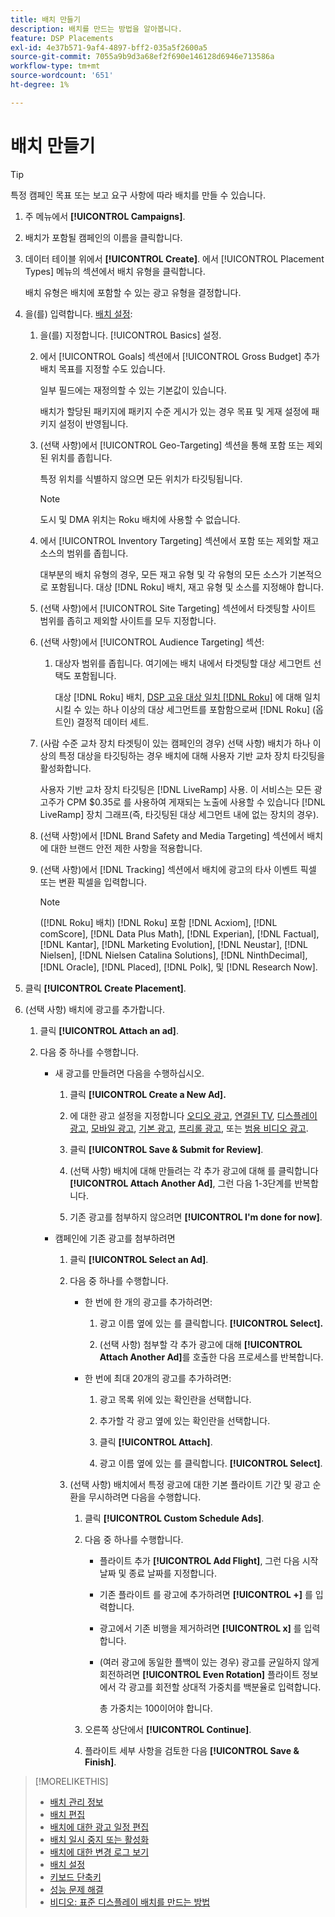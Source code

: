 ```yaml
---
title: 배치 만들기
description: 배치를 만드는 방법을 알아봅니다.
feature: DSP Placements
exl-id: 4e37b571-9af4-4897-bff2-035a5f2600a5
source-git-commit: 7055a9b9d3a68ef2f690e146128d6946e713586a
workflow-type: tm+mt
source-wordcount: '651'
ht-degree: 1%

---
```


# 배치 만들기

>[!TIP]
>
>특정 캠페인 목표 또는 보고 요구 사항에 따라 배치를 만들 수 있습니다.

1. 주 메뉴에서 **[!UICONTROL Campaigns]**.

1. 배치가 포함될 캠페인의 이름을 클릭합니다.

1. 데이터 테이블 위에서 **[!UICONTROL Create]**. 에서 [!UICONTROL Placement Types] 메뉴의 섹션에서 배치 유형을 클릭합니다.

   배치 유형은 배치에 포함할 수 있는 광고 유형을 결정합니다.

1. 을(를) 입력합니다. [배치 설정](placement-settings.md):

   1. 을(를) 지정합니다. [!UICONTROL Basics] 설정.

   1. 에서 [!UICONTROL Goals] 섹션에서 [!UICONTROL Gross Budget] 추가 배치 목표를 지정할 수도 있습니다.

      일부 필드에는 재정의할 수 있는 기본값이 있습니다.

      배치가 할당된 패키지에 패키지 수준 게시가 있는 경우 목표 및 게재 설정에 패키지 설정이 반영됩니다.

   1. (선택 사항)에서 [!UICONTROL Geo-Targeting] 섹션을 통해 포함 또는 제외된 위치를 좁힙니다.

      특정 위치를 식별하지 않으면 모든 위치가 타깃팅됩니다.

      >[!NOTE]
      >
      >도시 및 DMA 위치는 Roku 배치에 사용할 수 없습니다.

   1. 에서 [!UICONTROL Inventory Targeting] 섹션에서 포함 또는 제외할 재고 소스의 범위를 좁힙니다.

      대부분의 배치 유형의 경우, 모든 재고 유형 및 각 유형의 모든 소스가 기본적으로 포함됩니다. 대상 [!DNL Roku] 배치, 재고 유형 및 소스를 지정해야 합니다.

   1. (선택 사항)에서 [!UICONTROL Site Targeting] 섹션에서 타겟팅할 사이트 범위를 좁히고 제외할 사이트를 모두 지정합니다.

   1. (선택 사항)에서 [!UICONTROL Audience Targeting] 섹션:

      1. 대상자 범위를 좁힙니다. 여기에는 배치 내에서 타겟팅할 대상 세그먼트 선택도 포함됩니다.

         대상 [!DNL Roku] 배치, [DSP 고유 대상 일치 [!DNL Roku]](/help/dsp/inventory/roku-inventory.md) 에 대해 일치시킬 수 있는 하나 이상의 대상 세그먼트를 포함함으로써 [!DNL Roku] (옵트인) 결정적 데이터 세트.
   1. (사람 수준 교차 장치 타겟팅이 있는 캠페인의 경우) 선택 사항) 배치가 하나 이상의 특정 대상을 타깃팅하는 경우 배치에 대해 사용자 기반 교차 장치 타깃팅을 활성화합니다.

      사용자 기반 교차 장치 타깃팅은 [!DNL LiveRamp] 사용. 이 서비스는 모든 광고주가 CPM $0.35로 를 사용하여 게재되는 노출에 사용할 수 있습니다 [!DNL LiveRamp] 장치 그래프(즉, 타깃팅된 대상 세그먼트 내에 없는 장치의 경우).

   1. (선택 사항)에서 [!DNL Brand Safety and Media Targeting] 섹션에서 배치에 대한 브랜드 안전 제한 사항을 적용합니다.

   1. (선택 사항)에서 [!DNL Tracking] 섹션에서 배치에 광고의 타사 이벤트 픽셀 또는 변환 픽셀을 입력합니다.

      >[!NOTE]
      >
      >([!DNL Roku] 배치) [!DNL Roku] 포함 [!DNL Acxiom], [!DNL comScore], [!DNL Data Plus Math], [!DNL Experian], [!DNL Factual], [!DNL Kantar], [!DNL Marketing Evolution], [!DNL Neustar], [!DNL Nielsen], [!DNL Nielsen Catalina Solutions], [!DNL NinthDecimal], [!DNL Oracle], [!DNL Placed], [!DNL Polk], 및 [!DNL Research Now].


1. 클릭 **[!UICONTROL Create Placement]**.

1. (선택 사항) 배치에 광고를 추가합니다.

   1. 클릭 **[!UICONTROL Attach an ad]**.

   1. 다음 중 하나를 수행합니다.

      * 새 광고를 만들려면 다음을 수행하십시오.

         1. 클릭 **[!UICONTROL Create a New Ad].**

         1. 에 대한 광고 설정을 지정합니다 [오디오 광고](/help/dsp/campaign-management/ads/ad-settings-audio.md), [연결된 TV](/help/dsp/campaign-management/ads/ad-settings-connected-tv.md), [디스플레이 광고](/help/dsp/campaign-management/ads/ad-settings-display.md), [모바일 광고](/help/dsp/campaign-management/ads/ad-settings-mobile.md), [기본 광고](/help/dsp/campaign-management/ads/ad-settings-native.md), [프리롤 광고](/help/dsp/campaign-management/ads/ad-settings-pre-roll.md), 또는 [범용 비디오 광고](/help/dsp/campaign-management/ads/ad-settings-universal-video.md).

         1. 클릭 **[!UICONTROL Save & Submit for Review]**.

         1. (선택 사항) 배치에 대해 만들려는 각 추가 광고에 대해 를 클릭합니다 **[!UICONTROL Attach Another Ad]**, 그런 다음 1-3단계를 반복합니다.

         1. 기존 광고를 첨부하지 않으려면 **[!UICONTROL I'm done for now]**.
      * 캠페인에 기존 광고를 첨부하려면

         1. 클릭 **[!UICONTROL Select an Ad]**.

         1. 다음 중 하나를 수행합니다.

            * 한 번에 한 개의 광고를 추가하려면:

               1. 광고 이름 옆에 있는 를 클릭합니다. **[!UICONTROL Select].**

               1. (선택 사항) 첨부할 각 추가 광고에 대해 **[!UICONTROL Attach Another Ad]**&#x200B;를 호출한 다음 프로세스를 반복합니다.
            * 한 번에 최대 20개의 광고를 추가하려면:

               1. 광고 목록 위에 있는 확인란을 선택합니다.

               1. 추가할 각 광고 옆에 있는 확인란을 선택합니다.

               1. 클릭 **[!UICONTROL Attach]**.

               1. 광고 이름 옆에 있는 를 클릭합니다. **[!UICONTROL Select]**.
         1. (선택 사항) 배치에서 특정 광고에 대한 기본 플라이트 기간 및 광고 순환을 무시하려면 다음을 수행합니다.

            1. 클릭 **[!UICONTROL Custom Schedule Ads]**.

            1. 다음 중 하나를 수행합니다.

               * 플라이트 추가 **[!UICONTROL Add Flight]**, 그런 다음 시작 날짜 및 종료 날짜를 지정합니다.

               * 기존 플라이트 를 광고에 추가하려면 **[!UICONTROL +]** 를 입력합니다.

               * 광고에서 기존 비행을 제거하려면 **[!UICONTROL x]** 를 입력합니다.

               * (여러 광고에 동일한 플백이 있는 경우) 광고를 균일하지 않게 회전하려면 **[!UICONTROL Even Rotation]** 플라이트 정보에서 각 광고를 회전할 상대적 가중치를 백분율로 입력합니다.

                  총 가중치는 100이어야 합니다.
            1. 오른쪽 상단에서 **[!UICONTROL Continue]**.

            1. 플라이트 세부 사항을 검토한 다음 **[!UICONTROL Save & Finish]**.





>[!MORELIKETHIS]
>
>* [배치 관리 정보](placement-about.md)
>* [배치 편집](placement-edit.md)
>* [배치에 대한 광고 일정 편집](placement-edit-ad-schedule.md)
>* [배치 일시 중지 또는 활성화](placement-pause-activate.md)
>* [배치에 대한 변경 로그 보기](placement-change-log.md)
>* [배치 설정](placement-settings.md)
>* [키보드 단축키](/help/dsp/campaign-management/reports/keyboard-shortcuts.md)
>* [성능 문제 해결](/help/dsp/optimization/troubleshooting-performance.md)
>* [비디오: 표준 디스플레이 배치를 만드는 방법](https://video.tv.adobe.com/v/340454)

